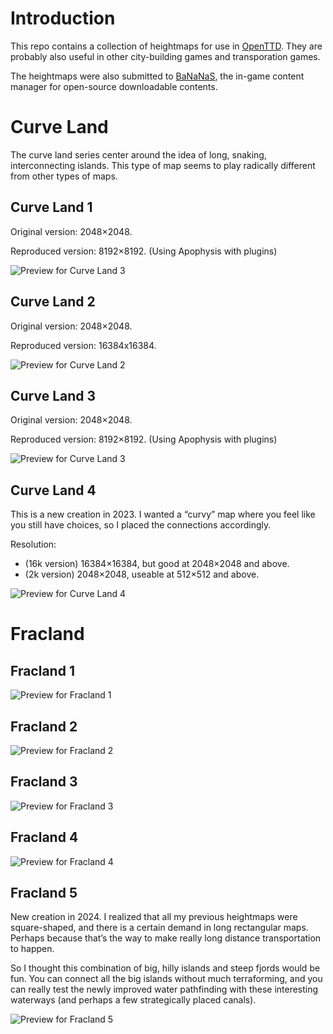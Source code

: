 # Introduction
This repo contains a collection of heightmaps for use in [OpenTTD](https://www.openttd.org/). They are probably also useful in other city-building games and transporation games.

The heightmaps were also submitted to [BaNaNaS](https://bananas.openttd.org/), the in-game content manager for open-source downloadable contents.

# Curve Land
The curve land series center around the idea of long, snaking, interconnecting islands. This type of map seems to play radically different from other types of maps.

## Curve Land 1
Original version: 2048×2048.

Reproduced version: 8192×8192. (Using Apophysis with plugins)

![Preview for Curve Land 3](https://raw.githubusercontent.com/ahyangyi/openttd-heightmaps/main/Curve%20Land%201/preview.png)

## Curve Land 2
Original version: 2048×2048.

Reproduced version: 16384x16384.

![Preview for Curve Land 2](https://raw.githubusercontent.com/ahyangyi/openttd-heightmaps/main/Curve%20Land%202/preview.png)

## Curve Land 3
Original version: 2048×2048.

Reproduced version: 8192×8192. (Using Apophysis with plugins)

![Preview for Curve Land 3](https://raw.githubusercontent.com/ahyangyi/openttd-heightmaps/main/Curve%20Land%203/preview.png)

## Curve Land 4
This is a new creation in 2023. I wanted a “curvy” map where you feel like you still have choices, so I placed the connections accordingly.

Resolution:

* (16k version) 16384×16384, but good at 2048×2048 and above.
* (2k version) 2048×2048, useable at 512×512 and above.

![Preview for Curve Land 4](https://raw.githubusercontent.com/ahyangyi/openttd-heightmaps/main/Curve%20Land%204/preview.png)

# Fracland
## Fracland 1
![Preview for Fracland 1](https://raw.githubusercontent.com/ahyangyi/openttd-heightmaps/main/Fracland%201/preview.png)

## Fracland 2
![Preview for Fracland 2](https://raw.githubusercontent.com/ahyangyi/openttd-heightmaps/main/Fracland%202/preview.png)

## Fracland 3
![Preview for Fracland 3](https://raw.githubusercontent.com/ahyangyi/openttd-heightmaps/main/Fracland%203/preview.png)

## Fracland 4
![Preview for Fracland 4](https://raw.githubusercontent.com/ahyangyi/openttd-heightmaps/main/Fracland%204/preview.png)

## Fracland 5
New creation in 2024. I realized that all my previous heightmaps were square-shaped, and there is a certain demand in long rectangular maps. Perhaps because that’s the way to make really long distance transportation to happen.

So I thought this combination of big, hilly islands and steep fjords would be fun. You can connect all the big islands without much terraforming, and you can really test the newly improved water pathfinding with these interesting waterways (and perhaps a few strategically placed canals).

![Preview for Fracland 5](https://raw.githubusercontent.com/ahyangyi/openttd-heightmaps/main/Fracland%205/preview.png)
